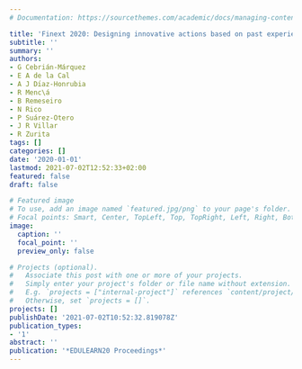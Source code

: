 ```yaml
---
# Documentation: https://sourcethemes.com/academic/docs/managing-content/

title: 'Finext 2020: Designing innovative actions based on past experiences and projects'
subtitle: ''
summary: ''
authors:
- G Cebrián-Márquez
- E A de la Cal
- A J Dı́az-Honrubia
- R Menc\á
- B Remeseiro
- N Rico
- P Suárez-Otero
- J R Villar
- R Zurita
tags: []
categories: []
date: '2020-01-01'
lastmod: 2021-07-02T12:52:33+02:00
featured: false
draft: false

# Featured image
# To use, add an image named `featured.jpg/png` to your page's folder.
# Focal points: Smart, Center, TopLeft, Top, TopRight, Left, Right, BottomLeft, Bottom, BottomRight.
image:
  caption: ''
  focal_point: ''
  preview_only: false

# Projects (optional).
#   Associate this post with one or more of your projects.
#   Simply enter your project's folder or file name without extension.
#   E.g. `projects = ["internal-project"]` references `content/project/deep-learning/index.md`.
#   Otherwise, set `projects = []`.
projects: []
publishDate: '2021-07-02T10:52:32.819078Z'
publication_types:
- '1'
abstract: ''
publication: '*EDULEARN20 Proceedings*'
---
```

